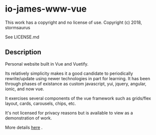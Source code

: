 # io-james-www-vue

This work has a copyright and no license of use.  Copyright (c) 2018, stormsaurus

See LICENSE.md

## Description

Personal website built in Vue and Vuetify.

Its relatively simplicity makes it a good candidate to periodically rewrite/update using newer technologies in part for learning.  It has been through phases of existance as custom javascript, yui, jquery, angular, ionic, and now vue.

It exercises several components of the vue framework such as grids/flex layout, cards, carousels, chips, etc.

It's not licensed for privacy reasons but is available to view as a demonstration of work.

More details [here](http://james.io/#/projects) .

